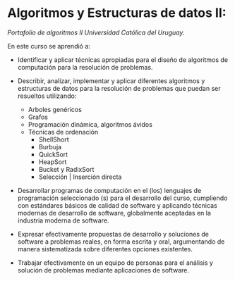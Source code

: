# Algoritmos y Estructuras de datos II:
_Portafolio de algoritmos II Universidad Católica del Uruguay._

En este curso se aprendió a:

- Identificar y aplicar técnicas apropiadas para el diseño de algoritmos de computación para la resolución de problemas.

- Describir, analizar, implementar y aplicar diferentes algoritmos y estructuras de datos para la resolución de problemas que puedan ser resueltos utilizando:
    - Arboles genéricos
    - Grafos
    - Programación dinámica, algoritmos ávidos 
    - Técnicas de ordenación
        - ShellShort
        - Burbuja
        - QuickSort
        - HeapSort
        - Bucket y RadixSort
        - Selección | Inserción directa

- Desarrollar programas de computación en el (los) lenguajes de programación seleccionado (s) para el desarrollo del curso, cumpliendo con estándares básicos de calidad de software y aplicando técnicas modernas de desarrollo de software, globalmente aceptadas en la industria moderna de software.

- Expresar efectivamente propuestas de desarrollo y soluciones de software a problemas reales, en forma escrita y oral, argumentando de manera sistematizada sobre diferentes opciones existentes.

- Trabajar efectivamente en un equipo de personas para el análisis y solución de problemas mediante aplicaciones de software.

